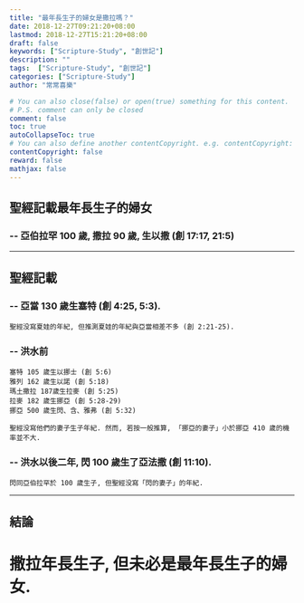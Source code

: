 ```yaml
---
title: "最年長生子的婦女是撒拉嗎？"
date: 2018-12-27T09:21:20+08:00
lastmod: 2018-12-27T15:21:20+08:00
draft: false
keywords: ["Scripture-Study", "創世記"]
description: ""
tags:  ["Scripture-Study", "創世記"]
categories: ["Scripture-Study"]
author: "常常喜樂"

# You can also close(false) or open(true) something for this content.
# P.S. comment can only be closed
comment: false
toc: true
autoCollapseToc: true
# You can also define another contentCopyright. e.g. contentCopyright: "This is another copyright."
contentCopyright: false
reward: false
mathjax: false
---
```


## 聖經記載最年長生子的婦女

### -- 亞伯拉罕 100 歲, 撒拉 90 歲, 生以撒  (創 17:17, 21:5)

---

## 聖經記載

### -- 亞當 130 歲生塞特 (創 4:25, 5:3).  

    聖經没寫夏娃的年紀, 但推測夏娃的年紀與亞當相差不多 (創 2:21-25).  

### -- 洪水前  

    塞特 105 歲生以挪士 (創 5:6)  
    雅列 162 歲生以諾 (創 5:18)  
    瑪土撒拉 187歲生拉麥 (創 5:25)  
    拉麥 182 歲生挪亞 (創 5:28-29)  
    挪亞 500 歲生閃、含、雅弗 (創 5:32)  

    聖經没寫他們的妻子生子年紀. 然而, 若按一般推算, 「挪亞的妻子」小於挪亞 410 歲的機率並不大.

### -- 洪水以後二年, 閃 100 歲生了亞法撒 (創 11:10).  

    閃同亞伯拉罕於 100 歲生子, 但聖經没寫「閃的妻子」的年紀.

---

## 結論  
# 撒拉年長生子, 但未必是最年長生子的婦女.